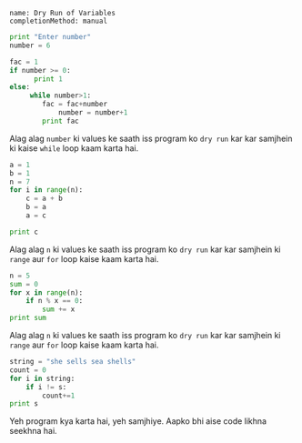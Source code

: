 ```ngMeta
name: Dry Run of Variables
completionMethod: manual
```

```python
print "Enter number"
number = 6

fac = 1
if number >= 0:
	  print 1
else:
 	 while number>1:
		fac = fac+number
    		number = number+1
  		print fac
```
Alag alag `number` ki values ke saath iss program ko `dry run` kar kar samjhein ki kaise `while` loop kaam karta hai.

```python
a = 1
b = 1
n = 7
for i in range(n):
    c = a + b
    b = a
    a = c

print c
```

Alag alag `n` ki values ke saath iss program ko `dry run` kar kar samjhein ki `range` aur `for` loop kaise kaam karta hai.

```python
n = 5
sum = 0
for x in range(n):
    if n % x == 0:
        sum += x
print sum
```

Alag alag `n` ki values ke saath iss program ko `dry run` kar kar samjhein ki `range` aur `for` loop kaise kaam karta hai.

```python
string = "she sells sea shells"
count = 0
for i in string:
	if i != s:
		count+=1
print s
```
Yeh program kya karta hai, yeh samjhiye. Aapko bhi aise code likhna seekhna hai.